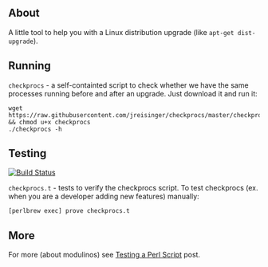 About
-----

A little tool to help you with a Linux distribution upgrade (like `apt-get
dist-upgrade`).

Running
-------

`checkprocs` - a self-containted script to check whether we have the same
processes running before and after an upgrade. Just download it and run it:

    wget https://raw.githubusercontent.com/jreisinger/checkprocs/master/checkprocs && chmod u+x checkprocs
    ./checkprocs -h

Testing
-------

[![Build Status](https://travis-ci.org/jreisinger/checkprocs.svg?branch=master)](https://travis-ci.org/jreisinger/checkprocs)

`checkprocs.t` - tests to verify the checkprocs script. To test checkprocs (ex.
when you are a developer adding new features) manually:

    [perlbrew exec] prove checkprocs.t

More
----

For more (about modulinos) see [Testing a Perl
Script](https://github.com/jreisinger/blog/blob/master/posts/testing-perl-script.md)
post.
